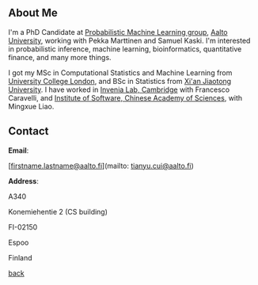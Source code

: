 
## About Me

I'm a PhD Candidate at [Probabilistic Machine Learning group](https://research.cs.aalto.fi/pml/), [Aalto University](http://www.aalto.fi/en/), working with Pekka Marttinen and Samuel Kaski. I'm interested in probabilistic inference, machine learning, bioinformatics, quantitative finance, and many more things.

I got my MSc in Computational Statistics and Machine Learning from [University College London](https://www.ucl.ac.uk/), and BSc in Statistics from [Xi'an Jiaotong University](http://en.xjtu.edu.cn/).  I have worked in [Invenia Lab, Cambridge](https://www.invenia.ca/labs/) with Francesco Caravelli, and [Institute of Software, Chinese Academy of Sciences](http://english.is.cas.cn/), with Mingxue Liao.

## Contact
**Email**: 

[firstname.lastname@aalto.fi](mailto: tianyu.cui@aalto.fi)

**Address**: 

A340

Konemiehentie 2 (CS building)

FI-02150

Espoo

Finland


[back](./)

